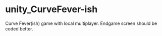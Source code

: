 # unity_CurveFever-ish
Curve Fever(ish) game with local multiplayer. Endgame screen should be coded better.
